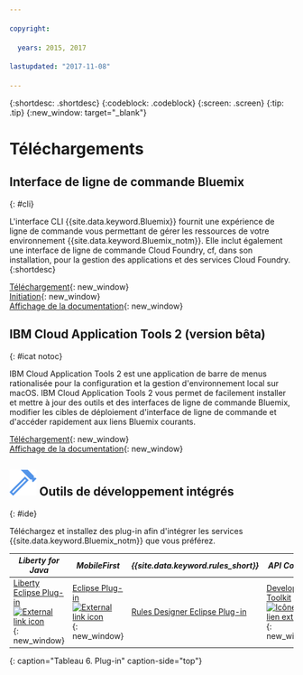 ```yaml
---

copyright:

  years: 2015, 2017

lastupdated: "2017-11-08"

---
```


{:shortdesc: .shortdesc}
{:codeblock: .codeblock}
{:screen: .screen}
{:tip: .tip}
{:new_window: target="_blank"}

# Téléchargements 

## Interface de ligne de commande Bluemix
{: #cli}

L'interface CLI {{site.data.keyword.Bluemix}} fournit une expérience de ligne de commande vous permettant de gérer les ressources de votre environnement {{site.data.keyword.Bluemix_notm}}. Elle inclut également une interface de ligne de commande Cloud Foundry, cf, dans son installation, pour la gestion des applications et des services Cloud Foundry.
{:shortdesc}

[Téléchargement](/docs/cli/reference/bluemix_cli/all_versions.html){: new_window} <br>
[Initiation](/docs/cli/reference/bluemix_cli/get_started.html){: new_window} <br>
[Affichage de la documentation](/docs/cli/reference/bluemix_cli/bx_cli.html){: new_window} <br>


## IBM Cloud Application Tools 2 (version bêta)
{: #icat notoc}

IBM Cloud Application Tools 2 est une application de barre de menus rationalisée pour la configuration et la gestion d'environnement local sur macOS. IBM Cloud Application Tools 2 vous permet de facilement installer et mettre à jour des outils et des interfaces de ligne de commande Bluemix, modifier les cibles de déploiement d'interface de ligne de commande et d'accéder rapidement aux liens Bluemix courants.

[Téléchargement](http://ibm.biz/icat-2-download){: new_window} <br>
[Affichage de la documentation](/docs/cli/icat.html){: new_window} <br>


## ![](./images/Integrated_Dev_Tools.svg) Outils de développement intégrés
{: #ide}

Téléchargez et installez des plug-in afin d'intégrer les services {{site.data.keyword.Bluemix_notm}} que
vous préférez.

| *Liberty for Java* | *MobileFirst* | *{{site.data.keyword.rules_short}}* | *API Connect* | *Eclipse Tools for {{site.data.keyword.Bluemix_notm}}* |
|----------|----------|----------|----------|----------|
| [Liberty Eclipse Plug-in ![External link icon](../icons/launch-glyph.svg)](https://developer.ibm.com/wasdev/downloads/liberty-profile-using-eclipse/){: new_window} | [Eclipse Plug-in ![External link icon](../icons/launch-glyph.svg)](https://marketplace.eclipse.org/content/ibm-mobilefirst-platform-studio){: new_window} | [Rules Designer Eclipse Plug-in](/docs/services/rules/index-gentopic1.html#genTopProcId2) | [Developer Toolkit ![Icône de lien externe](../icons/launch-glyph.svg)](/docs/services/apiconnect/creating_apis.html){: new_window} | [{{site.data.keyword.Bluemix_notm}} Eclipse Plug-in](/docs/manageapps/eclipsetools/eclipsetools.html) |
{: caption="Tableau 6. Plug-in" caption-side="top"}
